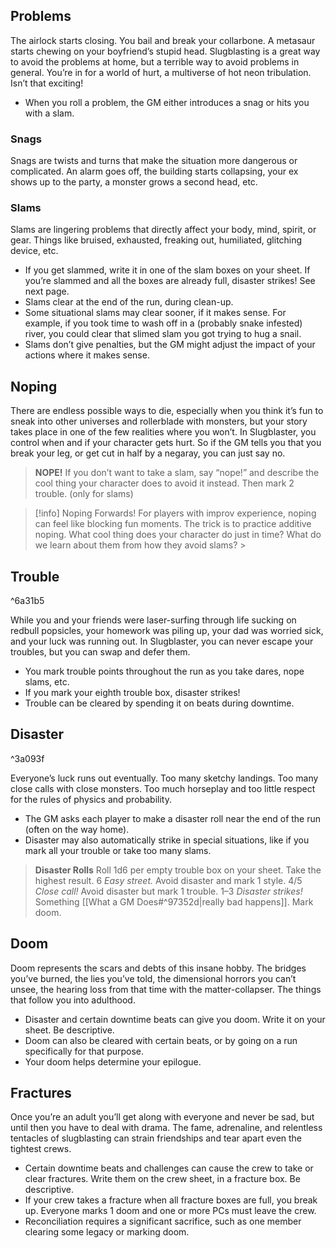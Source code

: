 ## Problems

The airlock starts closing. You bail and break your collarbone. A metasaur starts chewing on your boyfriend’s stupid head. Slugblasting is a great way to avoid the problems at home, but a terrible way to avoid problems in general. You’re in for a world of hurt, a multiverse of hot neon tribulation. Isn’t that exciting!
- When you roll a problem, the GM either introduces a snag or hits you with a slam.

### Snags

Snags are twists and turns that make the situation more dangerous or complicated. An alarm goes off, the building starts collapsing, your ex shows up to the party, a monster grows a second head, etc.

### Slams

Slams are lingering problems that directly affect your body, mind, spirit, or gear. Things like bruised, exhausted, freaking out, humiliated, glitching device, etc.
- If you get slammed, write it in one of the slam boxes on your sheet. If you’re slammed and all the boxes are already full, disaster strikes! See next page.
- Slams clear at the end of the run, during clean-up.
- Some situational slams may clear sooner, if it makes sense. For example, if you took time to wash off in a (probably snake infested) river, you could clear that slimed slam you got trying to hug a snail.
- Slams don’t give penalties, but the GM might adjust the impact of your actions where it makes sense.

## Noping

There are endless possible ways to die, especially when you think it’s fun to sneak into other universes and rollerblade with monsters, but your story takes place in one of the few realities where you won’t. In Slugblaster, you control when and if your character gets hurt. So if the GM tells you that you break your leg, or get cut in half by a negaray, you can just say no.

> **NOPE!**
> If you don’t want to take a slam, say “nope!” and describe the cool thing your character does to avoid it instead. Then mark 2 trouble. (only for slams)

> [!info] Noping Forwards!
For players with improv experience, noping can feel like blocking fun moments. The trick is to practice additive noping. What cool thing does your character do just in time? What do we learn about them from how they avoid slams? > 

## Trouble
^6a31b5

While you and your friends were laser-surfing through life sucking on redbull popsicles, your homework was piling up, your dad was worried sick, and your luck was running out. In Slugblaster, you can never escape your troubles, but you can swap and defer them.
- You mark trouble points throughout the run as you take dares, nope slams, etc.
- If you mark your eighth trouble box, disaster strikes!
- Trouble can be cleared by spending it on beats during downtime.

## Disaster
^3a093f

Everyone’s luck runs out eventually. Too many sketchy landings. Too many close calls with close monsters. Too much horseplay and too little respect for the rules of physics and probability.
- The GM asks each player to make a disaster roll near the end of the run (often on the way home).
- Disaster may also automatically strike in special situations, like if you mark all your trouble or take too many slams.

> **Disaster Rolls**
> Roll 1d6 per empty trouble box on your sheet. Take the highest result.
> 6 *Easy street.* Avoid disaster and mark 1 style.
> 4/5 *Close call!* Avoid disaster but mark 1 trouble.
> 1–3 *Disaster strikes!* Something [[What a GM Does#^97352d|really bad happens]]. Mark doom.

## Doom

Doom represents the scars and debts of this insane hobby. The bridges you’ve burned, the lies you’ve told, the dimensional horrors you can’t unsee, the hearing loss from that time with the matter-collapser. The things that follow you into adulthood.
- Disaster and certain downtime beats can give you doom. Write it on your sheet. Be descriptive.
- Doom can also be cleared with certain beats, or by going on a run specifically for that purpose.
- Your doom helps determine your epilogue.

## Fractures

Once you’re an adult you’ll get along with everyone and never be sad, but until then you have to deal with drama. The fame, adrenaline, and relentless tentacles of slugblasting can strain friendships and tear apart even the tightest crews.
- Certain downtime beats and challenges can cause the crew to take or clear fractures. Write them on the crew sheet, in a fracture box. Be descriptive.
- If your crew takes a fracture when all fracture boxes are full, you break up. Everyone marks 1 doom and one or more PCs must leave the crew.
- Reconciliation requires a significant sacrifice, such as one member clearing some legacy or marking doom.